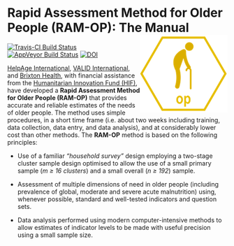 # Rapid Assessment Method for Older People (RAM-OP): The Manual <img src="figures/op_neg.png" align="right" />

[![Travis-CI Build Status](https://travis-ci.org/rapidsurveys/ramOPmanual.svg?branch=master)](https://travis-ci.org/rapidsurveys/ramOPmanual)
[![AppVeyor Build Status](https://ci.appveyor.com/api/projects/status/github/rapidsurveys/ramOPmanual?branch=master&svg=true)](https://ci.appveyor.com/project/rapidsurveys/ramOPmanual)
[![DOI](https://zenodo.org/badge/125880132.svg)](https://zenodo.org/badge/latestdoi/125880132)

[HelpAge International](http://www.helpage.org), [VALID International](http://www.validinternational.org), and [Brixton Health](http://www.brixtonhealth.com), with financial assistance from the [Humanitarian Innovation Fund (HIF)](http://www.elrha.org/hif/home/), have developed a **Rapid Assessment Method for Older People (RAM-OP)** that provides accurate and reliable estimates of the needs of older people. The method uses simple procedures, in a short time frame (i.e. about two weeks including training, data collection, data entry, and data analysis), and at considerably lower cost than other methods. The **RAM-OP** method is based on the following principles:

* Use of a familiar *“household survey”* design employing a two-stage cluster sample design optimised to allow the use of a small primary sample (*m ≥ 16 clusters*) and a small overall (*n ≥ 192*) sample.

* Assessment of multiple dimensions of need in older people (including prevalence of global, moderate and severe acute malnutrition) using, whenever possible, standard and well-tested indicators and question sets.

* Data analysis performed using modern computer-intensive methods to allow estimates of indicator levels to be made with useful precision using a small sample size.
